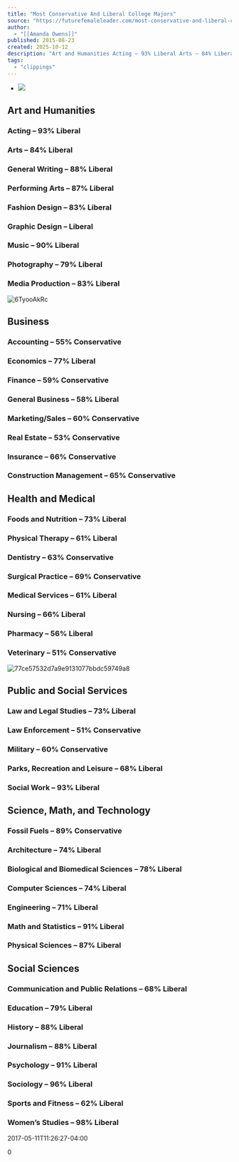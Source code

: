 ```yaml
---
title: "Most Conservative And Liberal College Majors"
source: "https://futurefemaleleader.com/most-conservative-and-liberal-college-majors/"
author:
  - "[[Amanda Owens]]"
published: 2015-08-23
created: 2025-10-12
description: "Art and Humanities Acting – 93% Liberal Arts – 84% Liberal General Writing – 88% Liberal Performing Arts – 87% Liberal Fashion Design – 83% Liberal Graphic Design – Liberal Music – 90% Liberal Photography – 79% Liberal Media Production – 83% Liberal   Business Accounting – 55% Conservative Economics – 77% […]"
tags:
  - "clippings"
---
```

- [![](https://futurefemaleleader.com/wp-content/uploads/2015/08/a-nurse-smiling.jpg)](https://futurefemaleleader.com/wp-content/uploads/2015/08/a-nurse-smiling.jpg)

## Art and Humanities

### Acting – 93% Liberal

### Arts – 84% Liberal

### General Writing – 88% Liberal

### Performing Arts – 87% Liberal

### Fashion Design – 83% Liberal

### Graphic Design – Liberal

### Music – 90% Liberal

### Photography – 79% Liberal

### Media Production – 83% Liberal

![6TyooAkRc](https://futurefemaleleader.com/wp-content/uploads/2015/08/6TyooAkRc.jpg)

## Business

### Accounting – 55% Conservative

### Economics – 77% Liberal

### Finance – 59% Conservative

### General Business – 58% Liberal

### Marketing/Sales – 60% Conservative

### Real Estate – 53% Conservative

### Insurance – 66% Conservative

### Construction Management – 65% Conservative

## Health and Medical

### Foods and Nutrition – 73% Liberal

### Physical Therapy – 61% Liberal

### Dentistry – 63% Conservative

### Surgical Practice – 69% Conservative

### Medical Services – 61% Liberal

### Nursing – 66% Liberal

### Pharmacy – 56% Liberal

### Veterinary – 51% Conservative

![77ce57532d7a9e9131077bbdc59749a8](https://futurefemaleleader.com/wp-content/uploads/2015/08/77ce57532d7a9e9131077bbdc59749a8.jpg)

## Public and Social Services

### Law and Legal Studies – 73% Liberal

### Law Enforcement – 51% Conservative

### Military – 60% Conservative

### Parks, Recreation and Leisure – 68% Liberal

### Social Work – 93% Liberal

## Science, Math, and Technology

### Fossil Fuels – 89% Conservative

### Architecture – 74% Liberal

### Biological and Biomedical Sciences – 78% Liberal

### Computer Sciences – 74% Liberal

### Engineering – 71% Liberal

### Math and Statistics – 91% Liberal

### Physical Sciences – 87% Liberal

## Social Sciences

### Communication and Public Relations – 68% Liberal

### Education – 79% Liberal

### History – 88% Liberal

### Journalism – 88% Liberal

### Psychology – 91% Liberal

### Sociology – 96% Liberal

### Sports and Fitness – 62% Liberal

### Women’s Studies – 98% Liberal

2017-05-11T11:26:27-04:00

0